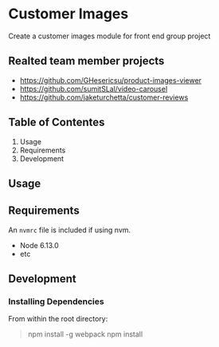 # Customer Images
Create a customer images module for front end group project

## Realted team member projects
* https://github.com/GHesericsu/product-images-viewer
* https://github.com/sumitSLal/video-carousel
* https://github.com/jaketurchetta/customer-reviews

## Table of Contentes
1. Usage
2. Requirements
3. Development

## Usage

## Requirements
An `nvmrc` file is included if using nvm.
* Node 6.13.0
* etc

## Development
### Installing Dependencies
From within the root directory:
> npm install -g webpack
> npm install
